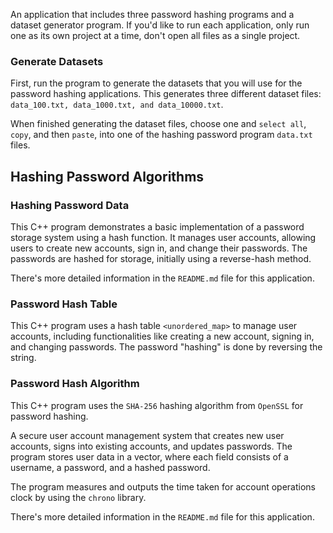 An application that includes three password hashing programs and a dataset generator program. If you'd like to run each application, only run one as its own project at a time, don't open all files as a single project.

### Generate Datasets
First, run the program to generate the datasets that you will use for the password hashing applications. This generates three different dataset files: ```data_100.txt, data_1000.txt, and data_10000.txt```.

When finished generating the dataset files, choose one and ```select all```, ```copy```, and then ```paste```, into one of the hashing password program ```data.txt``` files.

## Hashing Password Algorithms

### Hashing Password Data
This C++ program demonstrates a basic implementation of a password storage system using a hash function. It manages user accounts, allowing users to create new accounts, sign in, and change their passwords. The passwords are hashed for storage, initially using a reverse-hash method.

There's more detailed information in the ```README.md``` file for this application.

### Password Hash Table
This C++ program uses a hash table ```<unordered_map>``` to manage user accounts, including functionalities like creating a new account, signing in, and changing passwords. The password "hashing" is done by reversing the string.

### Password Hash Algorithm
This C++ program uses the ```SHA-256``` hashing algorithm from ```OpenSSL``` for password hashing.

A secure user account management system that creates new user accounts, signs into existing accounts, and updates passwords. The program stores user data in a vector, where each field consists of a username, a password, and a hashed password.

The program measures and outputs the time taken for account operations clock by using the ```chrono``` library.

There's more detailed information in the ```README.md``` file for this application.
